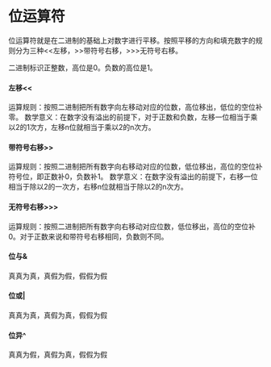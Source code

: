 # 位运算符

位运算符就是在二进制的基础上对数字进行平移。按照平移的方向和填充数字的规则分为三种<<左移，>>带符号右移，>>>无符号右移。

二进制标识正整数，高位是0。负数的高位是1。

#### 左移<<
运算规则：按照二进制把所有数字向左移动对应的位数，高位移出，低位的空位补零。
数学意义：在数字没有溢出的前提下，对于正数和负数，左移一位相当于乘以2的1次方，左移n位就相当于乘以2的n次方。

#### 带符号右移>>
运算规则：按照二进制把所有数字向右移动对应的位数，低位移出，高位的空位补符号位，即正数补0，负数补1。
数学意义：在数字没有溢出的前提下，右移一位相当于除以2的一次方，右移n位就相当于除以2的n次方。

#### 无符号右移>>>
运算规则：按照二进制把所有数字向右移动对应位数，低位移出，高位的空位补0。对于正数来说和带符号右移相同，负数则不同。

#### 位与&
真真为真，真假为假，假假为假

#### 位或|
真真为真，真假为真，假假为假

#### 位异^
真真为假，真假为真，假假为假
